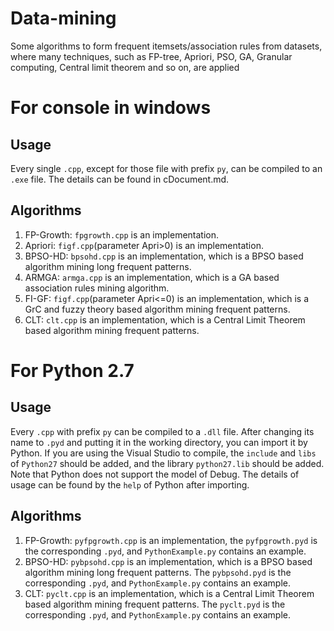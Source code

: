 # Data-mining
Some algorithms to form frequent itemsets/association rules from datasets, where many techniques, such as FP-tree, Apriori, PSO, GA, Granular computing, Central limit theorem and so on, are applied
# For console in windows
## Usage
Every single `.cpp`, except for those file with prefix `py`, can be compiled to an `.exe` file. The details can be found in cDocument.md.
## Algorithms
1. FP-Growth: `fpgrowth.cpp` is an implementation.
2. Apriori: `figf.cpp`(parameter Apri>0) is an implementation.
2. BPSO-HD: `bpsohd.cpp` is an implementation, which is a BPSO based algorithm mining long frequent patterns.
3. ARMGA: `armga.cpp` is an implementation, which is a GA based association rules mining algorithm.
4. FI-GF: `figf.cpp`(parameter Apri<=0) is an implementation, which is a GrC and fuzzy theory based algorithm mining frequent patterns.
5. CLT: `clt.cpp` is an implementation, which is a Central Limit Theorem based algorithm mining frequent patterns.
# For Python 2.7
## Usage
Every `.cpp` with prefix `py` can be compiled to a `.dll` file. After changing its name to `.pyd` and putting it in the working directory, you can import it by Python. If you are using the Visual Studio to compile, the `include` and `libs` of `Python27` should be added, and the library `python27.lib` should be added. Note that Python does not support the model of Debug. The details of usage can be found by the `help` of Python after importing.
## Algorithms
1. FP-Growth: `pyfpgrowth.cpp` is an implementation, the `pyfpgrowth.pyd` is the corresponding `.pyd`, and `PythonExample.py` contains an example.
2. BPSO-HD: `pybpsohd.cpp` is an implementation, which is a BPSO based algorithm mining long frequent patterns. The `pybpsohd.pyd` is the corresponding `.pyd`, and `PythonExample.py` contains an example.
3. CLT: `pyclt.cpp` is an implementation, which is a Central Limit Theorem based algorithm mining frequent patterns. The `pyclt.pyd` is the corresponding `.pyd`, and `PythonExample.py` contains an example.
